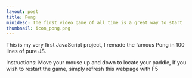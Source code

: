 ```yaml
---
layout: post
title: Pong
minidesc: The first video game of all time is a great way to start
thumbnail: icon_pong.png
---
```


This is my very first JavaScript project, I remade the famous Pong in 100 lines of pure JS.

Instructions:
Move your mouse up and down to locate your paddle, If you wish to restart the game, simply refresh this webpage with F5

<canvas id="gc" width="640" height="480"></canvas>
<script src="/assets/js/pong.js"></script>

